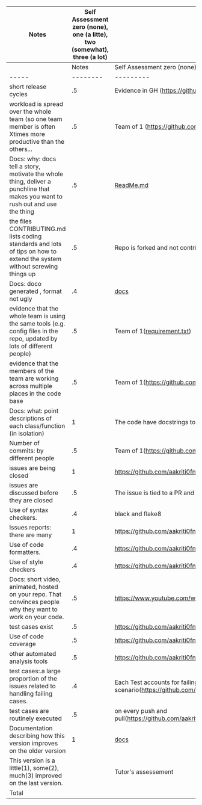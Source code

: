 | Notes|Self Assessment  zero (none), one (a litte), two (somewhat), three (a lot)| Evidence|
|-----|--------|---------|
|| Notes|Self Assessment  zero (none), one (a litte), two (somewhat), three (a lot)| Evidence|
|-----|--------|---------|
|short release cycles|.5|Evidence in GH  (https://github.com/aakriti0fnu/cheapBuy/graphs/contributors)|
| workload is spread over the whole team (so one team member is often Xtimes more productive than the others...|.5|Team of 1 (https://github.com/aakriti0fnu/cheapBuy/commits/dev_aakriti)|
| Docs: why: docs tell a story, motivate the whole thing, deliver a punchline that makes you want to rush out and use the thing|.5| [ReadMe.md](https://github.com/aakriti0fnu/cheapBuy/blob/dev_aakriti/README.md)|
| the files CONTRIBUTING.md lists coding standards and lots of tips on how to extend the system without screwing things up| .5|Repo is forked and not contributed to the original branch |
|Docs: doco generated , format not ugly| .4|[docs](./Code_Description_phase2.pdf)|
|evidence that the whole team is using the same tools (e.g. config files in the repo, updated by lots of different people)|.5 |Team of 1([requirement.txt](https://github.com/aakriti0fnu/cheapBuy/blob/dev_aakriti/requirements.txt))|
|evidence that the members of the team are working across multiple places in the code base| .5| Team of 1(https://github.com/aakriti0fnu/cheapBuy/commits/dev_aakriti)|
|Docs: what: point descriptions of each class/function (in isolation)| 1|The code have docstrings to describe functionality of each function.Also it is in [docs](./Code_Description_phase2.pdf) folder |
|Number of commits: by different people| .5|Team of 1(https://github.com/aakriti0fnu/cheapBuy/graphs/contributors)|
|issues are being closed| 1| https://github.com/aakriti0fnu/cheapBuy/issues?q=is%3Aissue+is%3Aclosed|
|issues are discussed before they are closed|.5 |The issue is tied to a PR and closed when merged.|
| Use of syntax checkers.|.4 |black and flake8 |
|Issues reports: there are many |1| https://github.com/aakriti0fnu/cheapBuy/issues|
|Use of code formatters. | .4| https://github.com/aakriti0fnu/cheapBuy/blob/dev_aakriti/.github/workflows/code_formatter.yml|
|Use of style checkers| .4 | https://github.com/aakriti0fnu/cheapBuy/blob/dev_aakriti/.github/workflows/style_checker.yml |
| Docs: short video, animated, hosted on your repo. That convinces people why they want to work on your code.| .5|https://www.youtube.com/watch?v=Rd5pno8FuD4|
|test cases exist| .5| https://github.com/aakriti0fnu/cheapBuy/tree/dev_aakriti/tests|
|Use of code coverage| .5 | https://github.com/aakriti0fnu/cheapBuy/tree/dev_aakriti/.github/workflows|
|other automated analysis tools| .5 | https://github.com/aakriti0fnu/cheapBuy/blob/dev_aakriti/.github/workflows/unit_test.yml|
 |test cases:.a large proportion of the issues related to handling failing cases.| .4| Each Test accounts for failing scenario(https://github.com/aakriti0fnu/cheapBuy/tree/dev_aakriti/tests) |
|test cases are routinely executed| .5| on every push and pull(https://github.com/aakriti0fnu/cheapBuy/blob/dev_aakriti/.github/workflows/unit_test.yml)|
| Documentation describing how this version improves on the older version| 1| [docs](./updated_version_CheapBuy.pdf)|
|This version is a little(1), some(2), much(3) improved on the last version.| |Tutor's assessement|
|Total| | |

